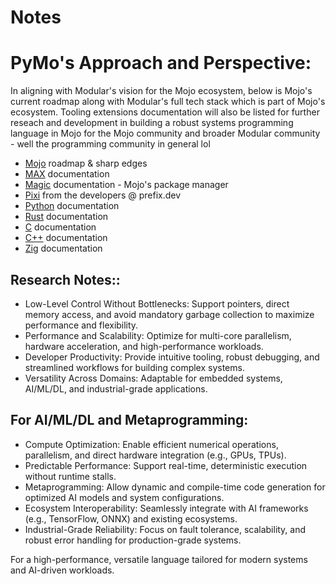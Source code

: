 # Notes

# PyMo's Approach and Perspective:
In aligning with Modular's vision for the Mojo ecosystem, below is Mojo's current roadmap along with Modular's full tech
stack which is part of Mojo's ecosystem. Tooling extensions documentation will also be listed for further reseach and development
in building a robust systems programming language in Mojo for the Mojo community and broader Modular community - well the 
programming community in general lol

- [Mojo](https://docs.modular.com/mojo/roadmap) roadmap & sharp edges
- [MAX](https://docs.modular.com/max/) documentation
- [Magic](https://docs.modular.com/magic/) documentation - Mojo's package manager
- [Pixi](https://pixi.sh/dev/) from the developers @ prefix.dev
- [Python](https://docs.python.org/3/) documentation
- [Rust](https://www.rust-lang.org/learn) documentation
- [C](https://en.cppreference.com/w/c) documentation
- [C++](https://en.cppreference.com/w/) documentation
- [Zig](https://ziglang.org/documentation/0.7.0/) documentation

## Research Notes::
- Low-Level Control Without Bottlenecks: Support pointers, direct memory access, and avoid mandatory garbage collection 
to maximize performance and flexibility.
- Performance and Scalability: Optimize for multi-core parallelism, hardware acceleration, and high-performance workloads.
- Developer Productivity: Provide intuitive tooling, robust debugging, and streamlined workflows for building complex systems.
- Versatility Across Domains: Adaptable for embedded systems, AI/ML/DL, and industrial-grade applications.

## For AI/ML/DL and Metaprogramming:
- Compute Optimization: Enable efficient numerical operations, parallelism, and direct hardware integration (e.g., GPUs, TPUs).
- Predictable Performance: Support real-time, deterministic execution without runtime stalls.
- Metaprogramming: Allow dynamic and compile-time code generation for optimized AI models and system configurations.
- Ecosystem Interoperability: Seamlessly integrate with AI frameworks (e.g., TensorFlow, ONNX) and existing ecosystems.
- Industrial-Grade Reliability: Focus on fault tolerance, scalability, and robust error handling for production-grade systems.

For a high-performance, versatile language tailored for modern systems and AI-driven workloads.
